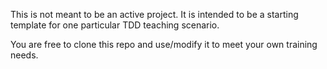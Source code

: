 This is not meant to be an active project. It is intended to be a starting template for one particular TDD teaching scenario.

You are free to clone this repo and use/modify it to meet your own training needs.
